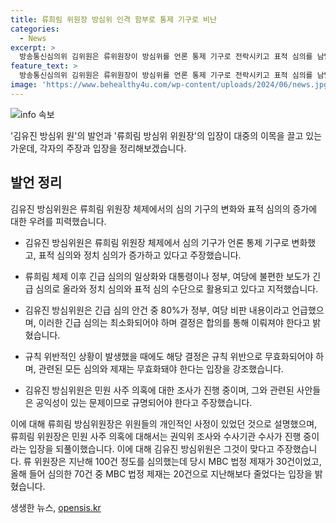 ```yaml
---
title: 류희림 위원장 방심위 인격 함부로 통제 기구로 비난
categories:
  - News
excerpt: >
  방송통신심의위 김위원은 류위원장이 방심위를 언론 통제 기구로 전락시키고 표적 심의를 남발하고 있다고 비판했다. 김위원은 긴급 심의가 급증한 것과 대부분이 정부, 여당에 대한 비판 내용이라며, 규칙 위반이 있었다고 주장했다. 또한, 류위원장의 민원 사주 의혹과 관련된 조사가 진행 중이라고 전했고, 표적 심의를 부인했다. 추가로 김위원은 자신이 해촉되었던 사유와 관련하여 법원에서 집행 정지 결정을 받았다고 설명했다. 이에 대해 더불어민주당 의원들은 의심을 제기하고 있으며, 류위원장은 해당 사안에 대한 권익위 조사와 수사기관의 조사가 진행 중이라고 답변했다.
feature_text: >
  방송통신심의위 김위원은 류위원장이 방심위를 언론 통제 기구로 전락시키고 표적 심의를 남발하고 있다고 비판했다. 김위원은 긴급 심의가 급증한 것과 대부분이 정부, 여당에 대한 비판 내용이라며, 규칙 위반이 있었다고 주장했다. 또한, 류위원장의 민원 사주 의혹과 관련된 조사가 진행 중이라고 전했고, 표적 심의를 부인했다. 추가로 김위원은 자신이 해촉되었던 사유와 관련하여 법원에서 집행 정지 결정을 받았다고 설명했다. 이에 대해 더불어민주당 의원들은 의심을 제기하고 있으며, 류위원장은 해당 사안에 대한 권익위 조사와 수사기관의 조사가 진행 중이라고 답변했다.
image: 'https://www.behealthy4u.com/wp-content/uploads/2024/06/news.jpg'
---
```


<p><img src="https://www.behealthy4u.com/wp-content/uploads/2024/06/news.jpg" alt="info 속보" /></p>

<p>'김유진 방심위 원'의 발언과 '류희림 방심위 위원장'의 입장이 대중의 이목을 끌고 있는 가운데, 각자의 주장과 입장을 정리해보겠습니다.</p>

<h2 data-ke-size="size26">발언 정리</h2>

<p>김유진 방심위원은 류희림 위원장 체제에서의 심의 기구의 변화와 표적 심의의 증가에 대한 우려를 피력했습니다.</p>

<ul>
<li><p>김유진 방심위원은 류희림 위원장 체제에서 심의 기구가 언론 통제 기구로 변화했고, 표적 심의와 정치 심의가 증가하고 있다고 주장했습니다.</p></li>
<li><p>류희림 체제 이후 긴급 심의의 일상화와 대통령이나 정부, 여당에 불편한 보도가 긴급 심의로 올라와 정치 심의와 표적 심의 수단으로 활용되고 있다고 지적했습니다.</p></li>
<li><p>김유진 방심위원은 긴급 심의 안건 중 80%가 정부, 여당 비판 내용이라고 언급했으며, 이러한 긴급 심의는 최소화되어야 하며 결정은 합의를 통해 이뤄져야 한다고 밝혔습니다.</p></li>
<li><p>규칙 위반적인 상황이 발생했을 때에도 해당 결정은 규칙 위반으로 무효화되어야 하며, 관련된 모든 심의와 제재는 무효화돼야 한다는 입장을 강조했습니다.</p></li>
<li><p>김유진 방심위원은 민원 사주 의혹에 대한 조사가 진행 중이며, 그와 관련된 사안들은 공익성이 있는 문제이므로 규명되어야 한다고 주장했습니다.</p></li>
</ul>

<p>이에 대해 류희림 방심위원장은 위원들의 개인적인 사정이 있었던 것으로 설명했으며, 류희림 위원장은 민원 사주 의혹에 대해서는 권익위 조사와 수사기관 수사가 진행 중이라는 입장을 되풀이했습니다. 이에 대해 김유진 방심위원은 그것이 맞다고 주장했습니다. 류 위원장은 지난해 100건 정도를 심의했는데 당시 MBC 법정 제재가 30건이었고, 올해 들어 심의한 70건 중 MBC 법정 제재는 20건으로 지난해보다 줄었다는 입장을 밝혔습니다.</p>
생생한 뉴스, <a href="https://opensis.kr" rel="dofollow">opensis.kr</a>


